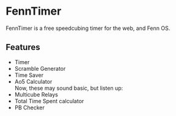 # FennTimer
FennTimer is a free speedcubing timer for the web, and Fenn OS.
## Features
- Timer
- Scramble Generator
- Time Saver
- Ao5 Calculator
<br>Now, these may sound basic, but listen up:
- Multicube Relays
- Total Time Spent calculator
- PB Checker
